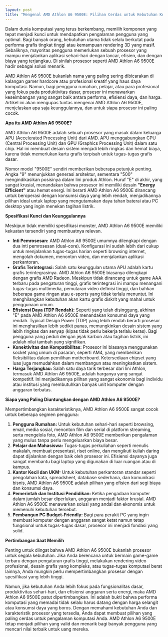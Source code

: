 ```yaml
---
layout: post
title: "Mengenal AMD Athlon A6 9500E: Pilihan Cerdas untuk Kebutuhan Komputasi Sehari-hari"
---
```


Dalam dunia komputasi yang terus berkembang, memilih komponen yang tepat menjadi kunci untuk mendapatkan pengalaman pengguna yang optimal. Bagi banyak orang, kebutuhan utama tidak selalu berkutat pada performa grafis tingkat tinggi atau kemampuan rendering 3D yang masif. Sebaliknya, mayoritas pengguna memerlukan sebuah prosesor yang mampu menjalankan aplikasi sehari-hari dengan lancar, efisien, dan dengan biaya yang terjangkau. Di sinilah prosesor seperti AMD Athlon A6 9500E hadir sebagai solusi menarik.

AMD Athlon A6 9500E bukanlah nama yang paling sering dibicarakan di kalangan gamer hardcore atau profesional kreatif yang haus daya komputasi. Namun, bagi pengguna rumahan, pelajar, atau para profesional yang fokus pada produktivitas dasar, prosesor ini menawarkan keseimbangan yang sangat baik antara performa, efisiensi daya, dan harga. Artikel ini akan mengupas tuntas mengenai AMD Athlon A6 9500E, menjelaskan apa saja keunggulannya, dan untuk siapa prosesor ini paling cocok.

**Apa itu AMD Athlon A6 9500E?**

AMD Athlon A6 9500E adalah sebuah prosesor yang masuk dalam keluarga APU (Accelerated Processing Unit) dari AMD. APU menggabungkan CPU (Central Processing Unit) dan GPU (Graphics Processing Unit) dalam satu chip. Hal ini membuat desain sistem menjadi lebih ringkas dan hemat biaya, karena tidak memerlukan kartu grafis terpisah untuk tugas-tugas grafis dasar.

Nomor model "9500E" sendiri memberikan beberapa petunjuk penting. Angka "9" menunjukkan generasi arsitektur, sementara "500" mengindikasikan posisinya dalam lini produk Athlon. Huruf "E" di akhir, yang sangat krusial, menandakan bahwa prosesor ini memiliki desain **"Energy Efficient"** atau hemat energi. Ini berarti AMD Athlon A6 9500E dirancang untuk beroperasi dengan konsumsi daya yang lebih rendah, menjadikannya pilihan ideal untuk laptop yang mengutamakan daya tahan baterai atau PC desktop yang ingin menekan tagihan listrik.

**Spesifikasi Kunci dan Keunggulannya**

Meskipun tidak memiliki spesifikasi monster, AMD Athlon A6 9500E memiliki kekuatan tersendiri yang membuatnya relevan.

*   **Inti Pemrosesan:** AMD Athlon A6 9500E umumnya dilengkapi dengan dua inti pemrosesan (dual-core). Konfigurasi ini sudah lebih dari cukup untuk menjalankan tugas-tugas harian seperti browsing internet, mengolah dokumen, menonton video, dan menjalankan aplikasi perkantoran.
*   **Grafis Terintegrasi:** Salah satu keunggulan utama APU adalah kartu grafis terintegrasinya. AMD Athlon A6 9500E biasanya dilengkapi dengan grafis AMD Radeon. Meskipun tidak dirancang untuk game AAA terbaru pada pengaturan tinggi, grafis terintegrasi ini mampu menangani tugas-tugas multimedia, pemutaran video definisi tinggi, dan bahkan beberapa game ringan atau e-sports yang tidak terlalu menuntut. Ini menghilangkan kebutuhan akan kartu grafis diskrit yang mahal untuk penggunaan umum.
*   **Efisiensi Daya (TDP Rendah):** Seperti yang telah disinggung, akhiran "E" pada AMD Athlon A6 9500E menandakan konsumsi daya yang rendah. Typical Design Power (TDP) yang lebih rendah berarti prosesor ini menghasilkan lebih sedikit panas, memungkinkan desain sistem yang lebih ringkas dan senyap (kipas tidak perlu bekerja terlalu keras). Bagi pengguna yang peduli dengan jejak karbon atau tagihan listrik, ini adalah nilai tambah yang signifikan.
*   **Konektivitas dan Kompatibilitas:** Prosesor ini biasanya menggunakan socket yang umum di pasaran, seperti AM4, yang memberikan fleksibilitas dalam pemilihan motherboard. Ketersediaan chipset yang luas juga memudahkan dalam membangun atau meningkatkan sistem.
*   **Harga Terjangkau:** Salah satu daya tarik terbesar dari lini Athlon, termasuk AMD Athlon A6 9500E, adalah harganya yang sangat kompetitif. Ini menjadikannya pilihan yang sangat ekonomis bagi individu atau institusi yang membutuhkan banyak unit komputer dengan anggaran terbatas.

**Siapa yang Paling Diuntungkan dengan AMD Athlon A6 9500E?**

Mempertimbangkan karakteristiknya, AMD Athlon A6 9500E sangat cocok untuk beberapa segmen pengguna:

1.  **Pengguna Rumahan:** Untuk kebutuhan sehari-hari seperti browsing, email, media sosial, menonton film dan serial di platform streaming, serta mengelola foto, AMD Athlon A6 9500E memberikan pengalaman yang mulus tanpa perlu mengeluarkan biaya besar.
2.  **Pelajar dan Mahasiswa:** Tugas-tugas perkuliahan seperti menulis makalah, membuat presentasi, riset online, dan mengikuti kuliah daring dapat dijalankan dengan baik oleh prosesor ini. Efisiensi dayanya juga sangat membantu bagi laptop yang digunakan di luar ruangan atau di kampus.
3.  **Kantor Kecil dan UKM:** Untuk kebutuhan perkantoran standar seperti pengolahan kata, spreadsheet, database sederhana, dan komunikasi bisnis, AMD Athlon A6 9500E adalah pilihan yang efisien dari segi biaya dan konsumsi daya.
4.  **Pemerintah dan Institusi Pendidikan:** Ketika pengadaan komputer dalam jumlah besar diperlukan, anggaran menjadi faktor krusial. AMD Athlon A6 9500E menawarkan solusi yang andal dan ekonomis untuk memenuhi kebutuhan tersebut.
5.  **Pembangun PC Budget-Friendly:** Bagi para perakit PC yang ingin membuat komputer dengan anggaran sangat ketat namun tetap fungsional untuk tugas-tugas dasar, prosesor ini menjadi fondasi yang solid.

**Pertimbangan Saat Memilih**

Penting untuk diingat bahwa AMD Athlon A6 9500E bukanlah prosesor untuk segala kebutuhan. Jika Anda berencana untuk bermain game-game terbaru dengan pengaturan grafis tinggi, melakukan rendering video profesional, desain grafis yang kompleks, atau tugas-tugas komputasi berat lainnya, Anda mungkin perlu mempertimbangkan prosesor dengan spesifikasi yang lebih tinggi.

Namun, jika kebutuhan Anda lebih fokus pada fungsionalitas dasar, produktivitas sehari-hari, dan efisiensi anggaran serta energi, maka AMD Athlon A6 9500E patut dipertimbangkan. Ini adalah bukti bahwa performa komputasi yang memadai tidak selalu harus datang dengan harga selangit atau konsumsi daya yang boros. Dengan memahami kebutuhan Anda dan karakteristik prosesor yang tersedia, Anda dapat membuat pilihan yang paling cerdas untuk pengalaman komputasi Anda. AMD Athlon A6 9500E tetap menjadi pilihan yang valid dan menarik bagi banyak pengguna yang mencari nilai terbaik untuk uang mereka.
